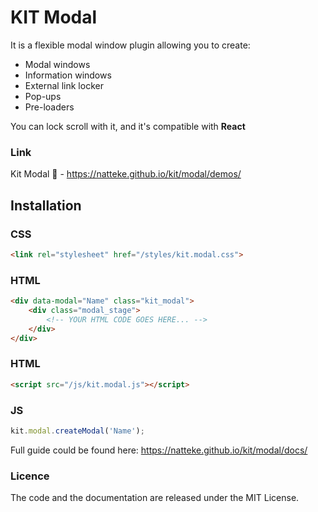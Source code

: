 # KIT Modal
It is a flexible modal window plugin allowing you to create:
* Modal windows
* Information windows
* External link locker
* Pop-ups
* Pre-loaders

You can lock scroll with it, and it's compatible with **React**

### Link
Kit Modal :tada: - https://natteke.github.io/kit/modal/demos/

## Installation
### CSS
```HTML
<link rel="stylesheet" href="/styles/kit.modal.css">
```
### HTML
```HTML
<div data-modal="Name" class="kit_modal">
    <div class="modal_stage">
        <!-- YOUR HTML CODE GOES HERE... -->
    </div>
</div>
```

### HTML
```HTML
<script src="/js/kit.modal.js"></script>
```

### JS
```javascript
kit.modal.createModal('Name');
```

Full guide could be found here:
https://natteke.github.io/kit/modal/docs/

### Licence
The code and the documentation are released under the MIT License.

